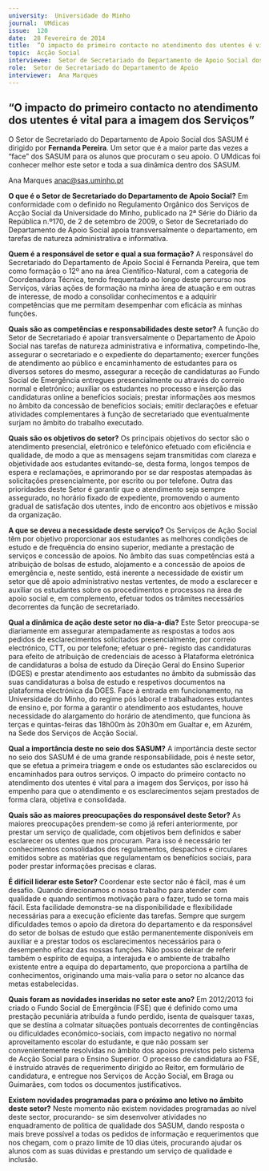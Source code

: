```yaml
---
university:  Universidade do Minho
journal:  UMdicas
issue:  120
date:  28 Fevereiro de 2014
title:  “O impacto do primeiro contacto no atendimento dos utentes é vital para a imagem dos Serviços”
topic:  Acção Social
interviewee:  Setor de Secretariado do Departamento de Apoio Social dos SASUM
role:  Setor de Secretariado do Departamento de Apoio
interviewer:  Ana Marques
---
```

 

 ## “O impacto do primeiro contacto no atendimento dos utentes é vital para a imagem dos Serviços”

 O  Setor de Secretariado do Departamento de Apoio Social dos SASUM  é dirigido por **Fernanda Pereira**.
 Um setor que é a maior parte das vezes a “face” dos SASUM para os alunos que procuram o seu apoio. O UMdicas foi conhecer melhor este setor e toda a sua dinâmica dentro dos SASUM.

 Ana Marques 
 anac@sas.uminho.pt 

 **O que é o Setor de Secretariado do Departamento de Apoio Social?**
 Em conformidade com o definido no Regulamento Orgânico dos Serviços de Acção Social da Universidade do Minho, publicado na 2ª Série do Diário da República n.º170, de 2 de setembro de 2009, o Setor de Secretariado do Departamento de Apoio Social apoia transversalmente o departamento, em tarefas de natureza administrativa e informativa.

 **Quem é a responsável de setor e qual a sua formação?**
 A responsável do Secretariado do Departamento de Apoio Social é Fernanda Pereira, que tem como formação o 12º ano na área Científico-Natural, com a categoria de Coordenadora Técnica, tendo frequentado ao longo deste percurso nos Serviços, várias ações de formação na minha área de atuação e em outras de interesse, de modo a consolidar conhecimentos e a adquirir competências que me permitam desempenhar com eficácia as minhas funções.

 **Quais são as competências e responsabilidades deste setor?**
 A função do Setor de Secretariado é apoiar transversalmente o Departamento de Apoio Social nas tarefas de natureza administrativa e informativa, competindo-lhe, assegurar o secretariado e o expediente do departamento; exercer funções de atendimento ao público e encaminhamento de estudantes para os diversos setores do mesmo, assegurar a receção de candidaturas ao Fundo Social de Emergência entregues presencialmente ou através do correio normal e eletrónico; auxiliar os estudantes no processo e inserção das candidaturas online a benefícios sociais; prestar informações aos mesmos no âmbito da concessão de benefícios sociais; emitir declarações e efetuar atividades complementares à função de secretariado que eventualmente surjam no âmbito do trabalho executado.

 **Quais são os objetivos do setor?**
 Os principais objetivos do sector são o atendimento presencial, eletrónico e telefónico efetuado com eficiência e qualidade, de modo a que as mensagens sejam transmitidas com clareza e objetividade aos estudantes evitando-se, desta forma, longos tempos de espera e reclamações, e aprimorando por se dar respostas atempadas às solicitações presencialmente, por escrito ou por telefone. Outra das prioridades deste Setor é garantir que o atendimento seja sempre assegurado, no horário fixado de expediente, promovendo o aumento gradual de satisfação dos utentes, indo de encontro aos objetivos e missão da organização.

 **A que se deveu a necessidade deste serviço?**
 Os Serviços de Ação Social têm por objetivo proporcionar aos estudantes as melhores condições de estudo e de frequência do ensino superior, mediante a prestação de serviços e concessão de apoios.
 No âmbito das suas competências está a atribuição de bolsas de estudo, alojamento e a concessão de apoios de emergência e, neste sentido, está inerente a necessidade de existir um setor que dê apoio administrativo nestas vertentes, de modo a esclarecer e auxiliar os estudantes sobre os procedimentos e processos na área de apoio social e, em complemento, efetuar todos os trâmites necessários decorrentes da função de secretariado.

 **Qual a dinâmica de ação deste setor no dia-a-dia?**
 Este Setor preocupa-se diariamente em assegurar atempadamente as respostas a todos aos pedidos de esclarecimentos solicitados presencialmente, por correio electrónico, CTT, ou por telefone; efetuar o pré- registo das candidaturas para efeito de atribuição de credenciais de acesso à Plataforma eletrónica de candidaturas a bolsa de estudo da Direção Geral do Ensino Superior (DGES) e prestar atendimento aos estudantes no âmbito da submissão das suas candidaturas a bolsa de estudo e respetivos documentos na plataforma electrónica da DGES.
 Face à entrada em funcionamento, na Universidade do Minho, do regime pós laboral e trabalhadores estudantes de ensino e, por forma a garantir o atendimento aos estudantes, houve necessidade do alargamento do horário de atendimento, que funciona às terças e quintas-feiras das 18h00m às 20h30m em Gualtar e, em Azurém, na Sede dos Serviços de Acção Social.

 **Qual a importância deste no seio dos SASUM?**
 A importância deste sector no seio dos SASUM é de uma grande responsabilidade, pois é neste setor, que se efetua a primeira triagem e onde os estudantes são esclarecidos ou encaminhados para outros serviços. O impacto do primeiro contacto no atendimento dos utentes é vital para a imagem dos Serviços, por isso há empenho para que o atendimento e os esclarecimentos sejam prestados de forma clara, objetiva e consolidada.

 **Quais são as maiores preocupações do responsável deste Setor?**
 As maiores preocupações prendem-se como já referi anteriormente, por prestar um serviço de qualidade, com objetivos bem definidos e saber esclarecer os utentes que nos procuram. Para isso é necessário ter conhecimentos consolidados dos regulamentos, despachos e circulares emitidos sobre as matérias que regulamentam os benefícios sociais, para poder prestar informações precisas e claras.

 **É difícil liderar este Setor?**
 Coordenar este sector não é fácil, mas é um desafio.
 Quando direcionamos o nosso trabalho para atender com qualidade e quando sentimos motivação para o fazer, tudo se torna mais fácil. Esta facilidade demonstra-se na disponibilidade e flexibilidade necessárias para a execução eficiente das tarefas.
 Sempre que surgem dificuldades temos o apoio da diretora do departamento e da responsável do setor de bolsas de estudo que estão permanentemente disponíveis em auxiliar e a prestar todos os esclarecimentos necessários para o desempenho eficaz das nossas funções. Não posso deixar de referir também o espírito de equipa, a interajuda e o ambiente de trabalho existente entre a equipa do departamento, que proporciona a partilha de conhecimentos, originando uma mais-valia para o setor no alcance das metas estabelecidas.

 **Quais foram as novidades inseridas no setor este ano?**
 Em 2012/2013 foi criado o Fundo Social de Emergência (FSE) que é definido como uma prestação pecuniária atribuída a fundo perdido, isenta de quaisquer taxas, que se destina a colmatar situações pontuais decorrentes de contingências ou dificuldades económico-sociais, com impacto negativo no normal aproveitamento escolar do estudante, e que não possam ser convenientemente resolvidas no âmbito dos apoios previstos pelo sistema de Acção Social para o Ensino Superior.
 O processo de candidatura ao FSE, é instruído através de requerimento dirigido ao Reitor, em formulário de candidatura, e entregue nos Serviços de Acção Social, em Braga ou Guimarães, com todos os documentos justificativos.

 **Existem novidades programadas para o próximo ano letivo no âmbito deste setor?**
 Neste momento não existem novidades programadas ao nível deste sector, procurando- se sim desenvolver atividades no enquadramento de politica de qualidade dos SASUM, dando resposta o mais breve possível a todas os pedidos de informação e requerimentos que nos chegam, com o prazo limite de 10 dias úteis, procurando ajudar os alunos com as suas dúvidas e prestando um serviço de qualidade e inclusão.

